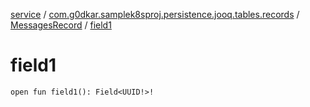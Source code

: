 [service](../../index.md) / [com.g0dkar.samplek8sproj.persistence.jooq.tables.records](../index.md) / [MessagesRecord](index.md) / [field1](./field1.md)

# field1

`open fun field1(): Field<UUID!>!`